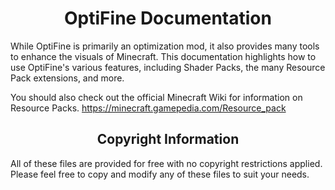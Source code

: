 <div align="center">
    <h1>OptiFine Documentation</h1>
</div>

While OptiFine is primarily an optimization mod, it also provides many tools to enhance the visuals of Minecraft. This documentation highlights how to use OptiFine's various features, including Shader Packs, the many Resource Pack extensions, and more.

You should also check out the official Minecraft Wiki for information on Resource Packs. https://minecraft.gamepedia.com/Resource_pack

<div align="center">
    <h2>Copyright Information</h2>
</div>

All of these files are provided for free with no copyright restrictions applied. Please feel free to copy and modify any of these files to suit your needs.
